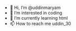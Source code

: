 - 👋 Hi, I’m @uddinmaryam
- 👀 I’m interested in coding
- 🌱 I’m currently learning html
- 📫 How to reach me uddin_30

<!---
uddinmaryam/uddinmaryam is a ✨ special ✨ repository because its `README.md` (this file) appears on your GitHub profile.
You can click the Preview link to take a look at your changes.
--->
